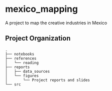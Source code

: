 mexico_mapping
==============================

A project to map the creative industries in Mexico

Project Organization
------------

    .
    ├── notebooks
    ├── references
    │   └── reading
    ├── reports
    │   ├── data_sources
    │   └── figures
    │       └── Project reports and slides
    └── src
